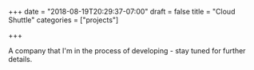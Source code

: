 +++
date = "2018-08-19T20:29:37-07:00"
draft = false
title = "Cloud Shuttle"
categories = ["projects"]

+++

A company that I'm in the process of developing - stay tuned for further details.
